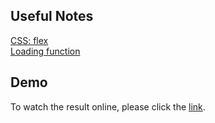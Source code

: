 ## Useful Notes
[CSS: flex](https://developer.mozilla.org/zh-TW/docs/Web/CSS/CSS_Flexible_Box_Layout/Basic_Concepts_of_Flexbox) \
[Loading function](https://guahsu.io/2017/11/JavaScript30-Final-Gif-Loader/)

## Demo
To watch the result online, please click the [link](https://jjjune0304.github.io/wp1092/hw2/own/index.html).
